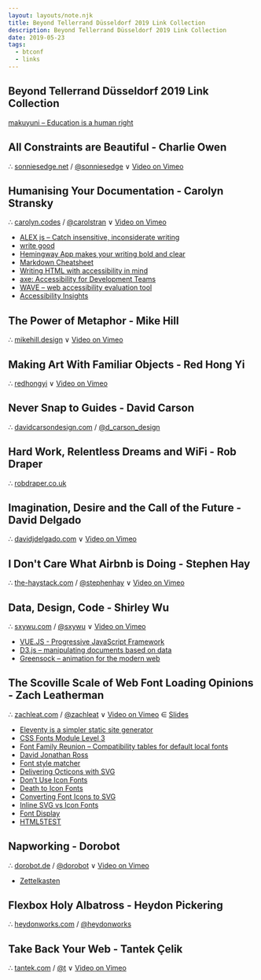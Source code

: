 ```yaml
---
layout: layouts/note.njk
title: Beyond Tellerrand Düsseldorf 2019 Link Collection
description: Beyond Tellerrand Düsseldorf 2019 Link Collection
date: 2019-05-23
tags:
  - btconf
  - links
---
```

## Beyond Tellerrand Düsseldorf 2019 Link Collection

[makuyuni – Education is a human right](https://makuyuni.org/support)

## All Constraints are Beautiful - Charlie Owen

&there4; [sonniesedge.net](https://sonniesedge.net/) / [@sonniesedge](https://twitter.com/sonniesedge)
&or; [Video on Vimeo](https://vimeo.com/335856612)

## Humanising Your Documentation - Carolyn Stransky

&there4; [carolyn.codes](https://carolyn.codes/) / [@carolstran](https://twitter.com/carolstran)
&or; [Video on Vimeo](https://vimeo.com/335856815)

- [ALEX js – Catch insensitive, inconsiderate writing](https://alexjs.com)
- [write good](https://github.com/btford/write-good)
- [Hemingway App makes your writing bold and clear](https://hemingwayapp.com)
- [Markdown Cheatsheet](https://github.com/adam-p/markdown-here/wiki/Markdown-Cheatsheet)
- [Writing HTML with accessibility in mind](https://medium.com/alistapart/writing-html-with-accessibility-in-mind-a62026493412)
- [axe: Accessibility for Development Teams](https://www.deque.com/axe/)
- [WAVE – web accessibility evaluation tool](https://wave.webaim.org)
- [Accessibility Insights](https://accessibilityinsights.io)

## The Power of Metaphor - Mike Hill

&there4; [mikehill.design](https://mikehill.design/)
&or; [Video on Vimeo](https://vimeo.com/335857004)

## Making Art With Familiar Objects - Red Hong Yi

&there4; [redhongyi](https://redhongyi.com/)
&or; [Video on Vimeo](https://vimeo.com/335918196)

## Never Snap to Guides - David Carson

&there4; [davidcarsondesign.com](https://davidcarsondesign.com/) / [@d_carson_design](https://twitter.com/d_carson_design)

## Hard Work, Relentless Dreams and WiFi - Rob Draper

&there4; [robdraper.co.uk](https://robdraper.co.uk/)

## Imagination, Desire and the Call of the Future - David Delgado

&there4; [davidjdelgado.com](https://davidjdelgado.com/)
&or; [Video on Vimeo](https://vimeo.com/336041645)

## I Don't Care What Airbnb is Doing - Stephen Hay

&there4; [the-haystack.com](https://the-haystack.com/) / [@stephenhay](https://twitter.com/stephenhay)
&or; [Video on Vimeo](https://vimeo.com/336085876)

## Data, Design, Code - Shirley Wu

&there4; [sxywu.com](https://sxywu.com/) / [@sxywu](https://twitter.com/sxywu)
&or; [Video on Vimeo](https://vimeo.com/336086017)

- [VUE.JS - Progressive JavaScript Framework](https://vuejs.org)
- [D3.js – manipulating documents based on data](https://d3js.org)
- [Greensock – animation for the modern web](https://greensock.com)

## The Scoville Scale of Web Font Loading Opinions - Zach Leatherman

&there4; [zachleat.com](https://zachleat.com/) / [@zachleat](https://twitter.com/zachleat)
&or; [Video on Vimeo](https://vimeo.com/336091879)
&isin; [Slides](https://noti.st/zachleat/Abp5Y7)

- [Eleventy is a simpler static site generator](https://www.11ty.io/)
- [CSS Fonts Module Level 3](https://www.w3.org/TR/2018/REC-css-fonts-3-20180920/)
- [Font Family Reunion – Compatibility tables for default local fonts](http://fontfamily.io/)
- [David Jonathan Ross](https://djr.com/)
- [Font style matcher](https://meowni.ca/font-style-matcher/)
- [Delivering Octicons with SVG](https://github.blog/2016-02-22-delivering-octicons-with-svg/)
- [Don’t Use Icon Fonts](https://cloudfour.com/thinks/seriously-dont-use-icon-fonts/)
- [Death to Icon Fonts](https://speakerdeck.com/ninjanails/death-to-icon-fonts)
- [Converting Font Icons to SVG](https://www.sarasoueidan.com/blog/icon-fonts-to-svg/)
- [Inline SVG vs Icon Fonts](https://css-tricks.com/icon-fonts-vs-svg/)
- [Font Display](https://font-display.glitch.me/)
- [HTML5TEST](https://html5test.com/)

## Napworking - Dorobot

&there4; [dorobot.de](https://dorobot.de/) / [@dorobot](https://twitter.com/dorobot)
&or; [Video on Vimeo](https://vimeo.com/336148540)

- [Zettelkasten](https://zettelkasten.de/)

## Flexbox Holy Albatross - Heydon Pickering

&there4; [heydonworks.com](https://heydonworks.com/) / [@heydonworks](https://twitter.com/heydonworks)

## Take Back Your Web - Tantek Çelik

&there4; [tantek.com](https://tantek.com/) / [@t](https://twitter.com/t)
&or; [Video on Vimeo](https://vimeo.com/336343886)
